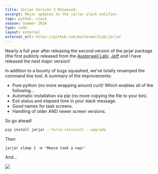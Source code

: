 ```yaml
---
title: Jarjar Version 3 Released.
excerpt: Major updates to the jarjar slack notifier.
tags: python, slack
season: Summer 2018
type: code
layout: external
external_url: https://github.com/AusterweilLab/jarjar
---
```


Nearly a full year after releasing the second version of the jarjar package (the first publicly released from the [Austerweil Lab](http://alab.psych.wisc.edu/)), [Jeff](http://chil.rice.edu/jzemla/) and I have released the next major version!

In addition to a bounty of bugs squashed, we've totally revamped the command line tool. A summary of the improvements:

- Pure python (no more wrapping around curl)! Which enables all of the following...
- Automatic installation via pip (no more copying the file to your bin).
- Exit status and elapsed time in your slack message.
- Good names for task screens.
- Handling of older AND newer screen versions.


So go ahead!

```sh
pip install jarjar --force-reinstall --upgrade
```

Then

```
jarjar sleep 1 -m 'Meesa took a nap!'
```

And...

![](https://jarjar.readthedocs.io/en/v3.0/_images/nap.png)
